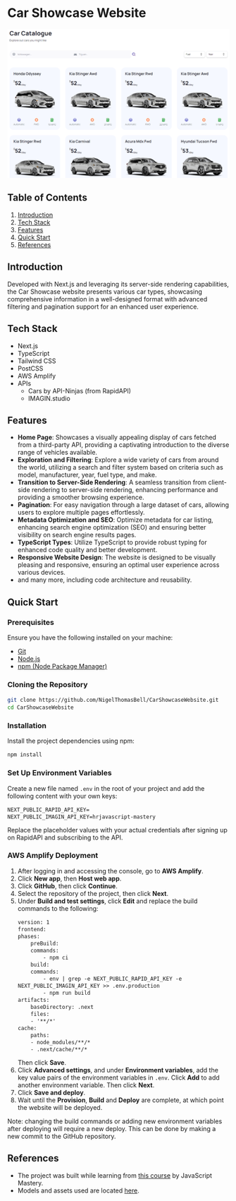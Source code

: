 # Car Showcase Website
![Car Showcase Website Project Image](/_readme_images/CarShowcase.png "Car Showcase Website Project Image")
## Table of Contents
1. [Introduction](#introduction)
2. [Tech Stack](#tech-stack)
3. [Features](#features)
4. [Quick Start](#quick-start)
5. [References](#references)

## <a name="introduction">Introduction</a>
Developed with Next.js and leveraging its server-side rendering capabilities, the Car Showcase website presents various car types, showcasing comprehensive information in a well-designed format with advanced filtering and pagination support for an enhanced user experience.

## <a name="tech-stack">Tech Stack</a>
- Next.js
- TypeScript
- Tailwind CSS
- PostCSS
- AWS Amplify
- APIs
    - Cars by API-Ninjas (from RapidAPI)
    - IMAGIN.studio

## <a name="features">Features</a>
- **Home Page**: Showcases a visually appealing display of cars fetched from a third-party API, providing a captivating introduction to the diverse range of vehicles available.
- **Exploration and Filtering**: Explore a wide variety of cars from around the world, utilizing a search and filter system based on criteria such as model, manufacturer, year, fuel type, and make.
- **Transition to Server-Side Rendering**: A seamless transition from client-side rendering to server-side rendering, enhancing performance and providing a smoother browsing experience.
- **Pagination**: For easy navigation through a large dataset of cars, allowing users to explore multiple pages effortlessly.
- **Metadata Optimization and SEO**: Optimize metadata for car listing, enhancing search engine optimization (SEO) and ensuring better visibility on search engine results pages.
- **TypeScript Types**: Utilize TypeScript to provide robust typing for enhanced code quality and better development.
- **Responsive Website Design**: The website is designed to be visually pleasing and responsive, ensuring an optimal user experience across various devices.
- and many more, including code architecture and reusability.

## <a name="quick-start">Quick Start</a>
### Prerequisites
Ensure you have the following installed on your machine:
- [Git](https://git-scm.com/)
- [Node.js](https://nodejs.org/en)
- [npm (Node Package Manager)](https://www.npmjs.com/)

### Cloning the Repository
```bash
git clone https://github.com/NigelThomasBell/CarShowcaseWebsite.git
cd CarShowcaseWebsite
```

### Installation
Install the project dependencies using npm:
```bash
npm install
```

### Set Up Environment Variables
Create a new file named `.env` in the root of your project and add the following content with your own keys:
```env
NEXT_PUBLIC_RAPID_API_KEY=
NEXT_PUBLIC_IMAGIN_API_KEY=hrjavascript-mastery
```
Replace the placeholder values with your actual credentials after signing up on RapidAPI and subscribing to the API.

### AWS Amplify Deployment
1. After logging in and accessing the console, go to __AWS Amplify__.
2. Click __New app__, then __Host web app__.
3. Click __GitHub__, then click __Continue__.
4. Select the repository of the project, then click __Next__.
5. Under __Build and test settings__, click __Edit__ and replace the build commands to the following:
    ```
    version: 1
    frontend:
    phases:
        preBuild:
        commands:
            - npm ci
        build:
        commands:
            - env | grep -e NEXT_PUBLIC_RAPID_API_KEY -e NEXT_PUBLIC_IMAGIN_API_KEY >> .env.production
            - npm run build
    artifacts:
        baseDirectory: .next
        files:
        - '**/*'
    cache:
        paths:
        - node_modules/**/*
        - .next/cache/**/*
    ```
    Then click __Save__.
6. Click __Advanced settings__, and under __Environment variables__, add the key value pairs of the environment variables in ```.env```. Click __Add__ to add another environment variable. Then click __Next__.
7. Click __Save and deploy__. 
8. Wait until the __Provision__, __Build__ and __Deploy__ are complete, at which point the website will be deployed.

Note: changing the build commands or adding new environment variables after deploying will require a new deploy. This can be done by making a new commit to the GitHub repository. 

## <a name="references">References</a>
* The project was built while learning from [this course](https://www.youtube.com/watch?v=pUNSHPyVryU) by JavaScript Mastery.
* Models and assets used are located [here](https://drive.google.com/file/d/1Ague8aTHA6JSrzy3kscEZmrJQdtDxqwy/view).
